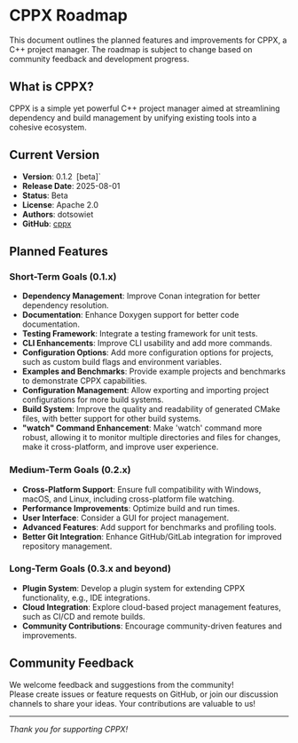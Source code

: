# CPPX Roadmap

This document outlines the planned features and improvements for CPPX, a C++ project manager. The roadmap is subject to change based on community feedback and development progress.

## What is CPPX?

CPPX is a simple yet powerful C++ project manager aimed at streamlining dependency and build management by unifying existing tools into a cohesive ecosystem.

## Current Version
- **Version**: 0.1.2` `[beta]`
- **Release Date**: 2025-08-01
- **Status**: Beta
- **License**: Apache 2.0
- **Authors**: dotsowiet
- **GitHub**: [cppx](https://github.com/dotsowiet/cppx)

## Planned Features

### Short-Term Goals (0.1.x)
- **Dependency Management**: Improve Conan integration for better dependency resolution.
- **Documentation**: Enhance Doxygen support for better code documentation.
- **Testing Framework**: Integrate a testing framework for unit tests.
- **CLI Enhancements**: Improve CLI usability and add more commands.
- **Configuration Options**: Add more configuration options for projects, such as custom build flags and environment variables.
- **Examples and Benchmarks**: Provide example projects and benchmarks to demonstrate CPPX capabilities.
- **Configuration Management**: Allow exporting and importing project configurations for more build systems.
- **Build System**: Improve the quality and readability of generated CMake files, with better support for other build systems.
- **"watch" Command Enhancement**: Make 'watch' command more robust, allowing it to monitor multiple directories and files for changes, make it cross-platform, and improve user experience.

### Medium-Term Goals (0.2.x)
- **Cross-Platform Support**: Ensure full compatibility with Windows, macOS, and Linux, including cross-platform file watching.
- **Performance Improvements**: Optimize build and run times.
- **User Interface**: Consider a GUI for project management.
- **Advanced Features**: Add support for benchmarks and profiling tools.
- **Better Git Integration**: Enhance GitHub/GitLab integration for improved repository management.

### Long-Term Goals (0.3.x and beyond)
- **Plugin System**: Develop a plugin system for extending CPPX functionality, e.g., IDE integrations.
- **Cloud Integration**: Explore cloud-based project management features, such as CI/CD and remote builds.
- **Community Contributions**: Encourage community-driven features and improvements.

## Community Feedback

We welcome feedback and suggestions from the community!  
Please create issues or feature requests on GitHub, or join our discussion channels to share your ideas. Your contributions are valuable to us!

---

*Thank you for supporting CPPX!*

